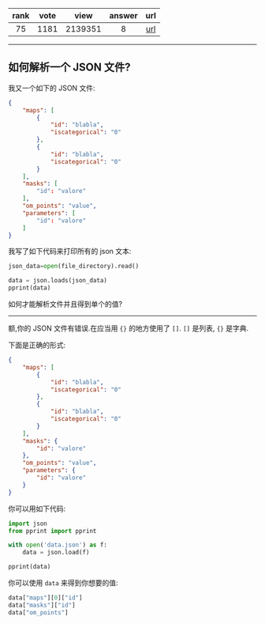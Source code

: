 
| rank | vote | view | answer | url |
|:-:|:-:|:-:|:-:|:-:|
|75|1181|2139351|8| [url](http://stackoverflow.com/questions/2835559/parsing-values-from-a-json-file) |
***

## 如何解析一个 JSON 文件?

我又一个如下的 JSON 文件:

```json
{
    "maps": [
        {
            "id": "blabla",
            "iscategorical": "0"
        },
        {
            "id": "blabla",
            "iscategorical": "0"
        }
    ],
    "masks": [
        "id": "valore"
    ],
    "om_points": "value",
    "parameters": [
        "id": "valore"
    ]
}
```

我写了如下代码来打印所有的 json 文本:

```python
json_data=open(file_directory).read()

data = json.loads(json_data)
pprint(data)
```

如何才能解析文件并且得到单个的值?

***

额,你的 JSON 文件有错误.在应当用 `{}` 的地方使用了 `[]`. `[]` 是列表, `{}` 是字典.

下面是正确的形式:

```json
{
    "maps": [
        {
            "id": "blabla",
            "iscategorical": "0"
        },
        {
            "id": "blabla",
            "iscategorical": "0"
        }
    ],
    "masks": {
        "id": "valore"
    },
    "om_points": "value",
    "parameters": {
        "id": "valore"
    }
}
```

你可以用如下代码:

```python
import json
from pprint import pprint

with open('data.json') as f:
    data = json.load(f)

pprint(data)
```

你可以使用 `data` 来得到你想要的值:

```python
data["maps"][0]["id"]
data["masks"]["id"]
data["om_points"]
```